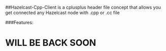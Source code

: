 ##Hazelcast-Cpp-Client is a cplusplus header file concept that allows you get connected any Hazelcast node with 
.cpp or .cc file

###Features:
# WILL BE BACK SOON